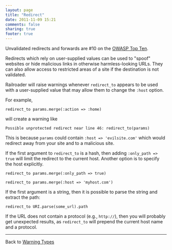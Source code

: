 ```yaml
---
layout: page
title: "Redirect"
date: 2011-11-09 15:21
comments: false
sharing: true
footer: true
---
```


Unvalidated redirects and forwards are #10 on the [OWASP Top Ten](https://www.owasp.org/index.php/Top_10_2010-A10).

Redirects which rely on user-supplied values can be used to "spoof" websites or hide malicious links in otherwise harmless-looking URLs. They can also allow access to restricted areas of a site if the destination is not validated.

Railroader will raise warnings whenever `redirect_to` appears to be used with a user-supplied value that may allow them to change the `:host` option.

For example,

    redirect_to params.merge(:action => :home)

will create a warning like

    Possible unprotected redirect near line 46: redirect_to(params)

This is because `params` could contain `:host => 'evilsite.com'` which would redirect away from your site and to a malicious site.

If the first argument to `redirect_to` is a hash, then adding `:only_path => true` will limit the redirect to the current host. Another option is to specify the host explicitly.

    redirect_to params.merge(:only_path => true)

    redirect_to params.merge(:host => 'myhost.com')

If the first argument is a string, then it is possible to parse the string and extract the path:

    redirect_to URI.parse(some_url).path 

If the URL does not contain a protocol (e.g., `http://`), then you will probably get unexpected results, as `redirect_to` will prepend the current host name and a protocol.

---
Back to [Warning Types](/docs/warning_types)
